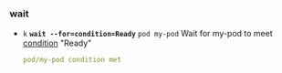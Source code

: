 ### wait

- `k` **`wait --for=condition=Ready`** `pod my-pod`
Wait for my-pod to meet [condition](../../resource/pod/lifecycle.md) "Ready"

    ```yaml
    pod/my-pod condition met
    ```